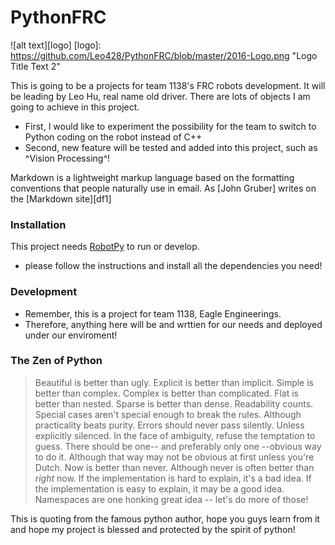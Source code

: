 # PythonFRC
![alt text][logo]
[logo]: https://github.com/Leo428/PythonFRC/blob/master/2016-Logo.png "Logo Title Text 2"

This is going to be a projects for team 1138's FRC robots development. 
It will be leading by Leo Hu, real name old driver. 
There are lots of objects I am going to achieve in this project. 
  - First, I would like to experiment the possibility for the team to switch to Python coding on the robot instead of C++  
  - Second, new feature will be tested and added into this project, such as ^Vision Processing^!
  
Markdown is a lightweight markup language based on the formatting conventions that people naturally use in email.  As [John Gruber] writes on the [Markdown site][df1]

### Installation

This project needs [RobotPy](http://robotpy.readthedocs.io/en/stable/) to run or develop.
* please follow the instructions and install all the dependencies you need! 

### Development
- Remember, this is a project for team 1138, Eagle Engineerings.
- Therefore, anything here will be and wrttien for our needs and deployed under our enviroment! 

### The Zen of Python
> Beautiful is better than ugly.
> Explicit is better than implicit.
> Simple is better than complex.
> Complex is better than complicated.
> Flat is better than nested.
> Sparse is better than dense.
> Readability counts.
> Special cases aren't special enough to break the rules.
> Although practicality beats purity.
> Errors should never pass silently.
> Unless explicitly silenced.
> In the face of ambiguity, refuse the temptation to guess.
> There should be one-- and preferably only one --obvious way to do it.
> Although that way may not be obvious at first unless you're Dutch.
> Now is better than never.
> Although never is often better than *right* now.
> If the implementation is hard to explain, it's a bad idea.
> If the implementation is easy to explain, it may be a good idea.
> Namespaces are one honking great idea -- let's do more of those!

This is quoting from the famous python author, hope you guys learn from it and hope my project is blessed and protected 
by the spirit of python!
